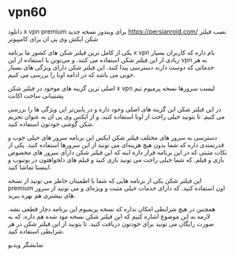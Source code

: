 # vpn60
دانلود x vpn premium برای ویندوز نسخه جدید
https://persianroid.com/
نصب فیلتر شکن ایکش وی پی ان برای کامپیوتر
 

یکی از کامل‌ ترین فیلتر شکن‌ های کشور ما برنامه x vpn نام داره که کاربران بسیار زیادی از این فیلتر شکن استفاده می‌ کنند. و می‌تونن با استفاده از این vpn به هر خدماتی که دوست دارند دسترسی پیدا کنند. این فیلتر شکن دارای ویژگی‌ های بسیار خوبی می‌ باشد که در ادامه اونا را بررسی می‌ کنیم.

اصلی‌ ترین گزینه‌ های موجود در فیلتر شکن x vpn
لیست سرورها
نسخه پرمیوم
تیم پشتیبانی
ساخت اکانت

در این فیلتر شکن این گزینه‌ های اصلی وجود داره و در پایین‌تر این ویژگی‌ ها را بررسی می‌ کنیم. تا بتونید خیلی راحت از اونا استفاده کنید. و از ایکس وی پی ان به عنوان تحریم شکن گوشی خودتون استفاده کنید.

دسترسی به سرور های مختلف فیلتر شکن ایکس
این برنامه سرور های خیلی خوب و قدرتمندی داره که شما بدون هیچ هزینه‌ای می‌ تونید از این سرورها استفاده کنید. یکی از نکات مثبتی که در این برنامه قرار داره اینه که این فیلتر شکن دارای سرور های مخصوص بازی و فیلم. که شما خیلی راحت می‌ تونید بازی کنید و فیلم‌ های دلخواهتون در یوتیوب و اینستا تماشا کنید.

این فیلتر شکن یکی از برنامه‌ هایی که شما با اطمینان خاطر می‌ تونید از نسخه premium اون استفاده کنید. که دارای خدمات خیلی مثبت و ویژه‌ای و می‌ تونید از سرور های بیشتری هم بهره ببرید.

همچنین در هیچ شرایطی امکان نداره که نسخه پریمیوم این برنامه دچار قطعی بشه. لازمه به این موضوع اشاره کنیم که این فیلتر شکن نسخه مود شده هم داره. که به صورت رایگان می‌ تونید برای خودتون دریافت کنید. تا بتونید از این فیلتر شکن در هر شرایطی استفاده کنید.

نمایشگر ویدیو

